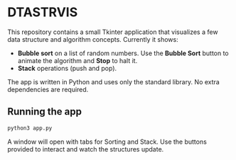 # DTASTRVIS

This repository contains a small Tkinter application that visualizes a few data structure and algorithm concepts. Currently it shows:

- **Bubble sort** on a list of random numbers. Use the **Bubble Sort** button to animate the algorithm and **Stop** to halt it.
- **Stack** operations (push and pop).

The app is written in Python and uses only the standard library. No extra dependencies are required.

## Running the app

```bash
python3 app.py
```

A window will open with tabs for Sorting and Stack. Use the buttons provided to interact and watch the structures update.
